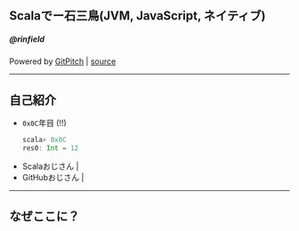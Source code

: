## Scalaでー石三鳥(JVM, JavaScript, ネイティブ)
##### @rinfield

Powered by <a href="https://gitpitch.com/" target="_blank">GitPitch</a> |
<a href="https://github.com/rinfield" target="_blank">source</a>

---

## 自己紹介

- `0x0C`年目 (!!)
  ```scala
  scala> 0x0C
  res0: Int = 12
  ```
- Scalaおじさん |
- GitHubおじさん |

---

## なぜここに？
